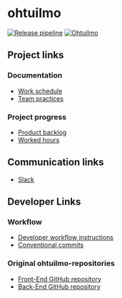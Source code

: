 # ohtuilmo

[![Release pipeline](https://github.com/Ohtuilmo/ohtuilmo/actions/workflows/build.yaml/badge.svg)](https://github.com/Ohtuilmo/ohtuilmo/actions/workflows/build.yaml)
[![Ohtuilmo](https://img.shields.io/endpoint?url=https://cloud.cypress.io/badge/detailed/2e43ni&style=plastic&logo=cypress)](https://cloud.cypress.io/projects/2e43ni/runs)

## Project links
### Documentation
* [Work schedule](https://github.com/Ohtuilmo/ohtuilmo/blob/main/documentation/work_schedule.md)
* [Team practices](https://github.com/Ohtuilmo/ohtuilmo/blob/main/documentation/team_practices.md)

### Project progress
* [Product backlog](https://github.com/orgs/Ohtuilmo/projects/1)
* [Worked hours](https://docs.google.com/spreadsheets/d/e/2PACX-1vRnlawBu2lDWxWYNQsZnKCnWiG41CknVIywZnWhlX3j-18jG2Kyh2MxMxhKrqqTQkDnvm0NPfUBslDE/pubhtml)

## Communication links
* [Slack](https://ohtuilmo.slack.com)

## Developer Links
### Workflow
* [Developer workflow instructions](https://github.com/Ohtuilmo/ohtuilmo/blob/main/documentation/developer_workflow.md)
* [Conventional commits](https://www.conventionalcommits.org/en/v1.0.0/)

### Original ohtuilmo-repositories
* [Front-End GitHub repository](https://github.com/UniversityOfHelsinkiCS/ohtuilmo-frontend/tree/master)
* [Back-End GitHub repository](https://github.com/UniversityOfHelsinkiCS/ohtuilmo-backend)
